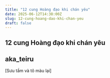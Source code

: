 ```yaml
---
title: "12 cung Hoàng đạo khi chán yêu"
date: 2025-06-12T14:38:00Z
slug: 12-cung-hoang-dao-khi-chan-yeu
draft: false
---
```


## 12 cung Hoàng đạo khi chán yêu

## aka_teiru

[Sưu tầm và tô màu lại]​